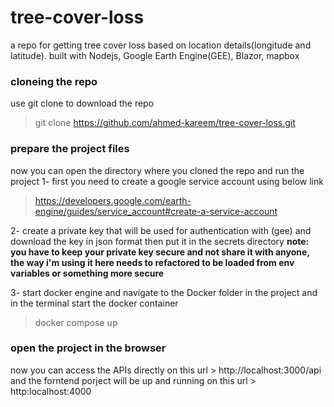 # tree-cover-loss
a repo for getting tree cover loss based on location details(longitude and latitude). built with Nodejs, Google Earth Engine(GEE), Blazor, mapbox

### cloneing the repo
use git clone to download the repo
> git clone https://github.com/ahmed-kareem/tree-cover-loss.git

### prepare the project files
now you can open the directory where you cloned the repo and run the project
1- first you need to create a google service account using below link
> https://developers.google.com/earth-engine/guides/service_account#create-a-service-account

2- create a private key that will be used for authentication with (gee) and download the key in json format then put it in the secrets directory
**note: you have to keep your private key secure and not share it with anyone, the way i'm using it here needs to refactored to be loaded from env variables or something more secure**

3- start docker engine and navigate to the Docker folder in the project and in the terminal start the docker container 
> docker compose up

### open the project in the browser
now you can access the APIs directly on this url > http://localhost:3000/api
and the forntend porject will be up and running on this url > http:localhost:4000
